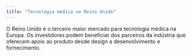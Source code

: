 ```yaml
---
title: "Tecnologia médica no Reino Unido"
---
```

  
O Reino Unido é o terceiro maior mercado para tecnologia médica na Europa. Os investidores podem beneficiar dos parceiros da indústria que oferecem apoio ao produto desde design a desenvolvimento e fornecimento.
